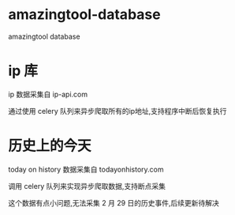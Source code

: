 # amazingtool-database
amazingtool database

# ip 库

ip 数据采集自 ip-api.com

通过使用 celery 队列来异步爬取所有的ip地址,支持程序中断后恢复执行

# 历史上的今天

today on history 数据采集自 todayonhistory.com

调用 celery 队列来实现异步爬取数据,支持断点采集

这个数据有点小问题,无法采集 2 月 29 日的历史事件,后续更新待解决
